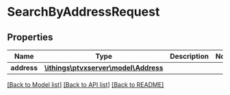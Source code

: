 # SearchByAddressRequest

## Properties
Name | Type | Description | Notes
------------ | ------------- | ------------- | -------------
**address** | [**\ithings\ptvxserver\model\Address**](Address.md) |  | 

[[Back to Model list]](../../README.md#documentation-for-models) [[Back to API list]](../../README.md#documentation-for-api-endpoints) [[Back to README]](../../README.md)

